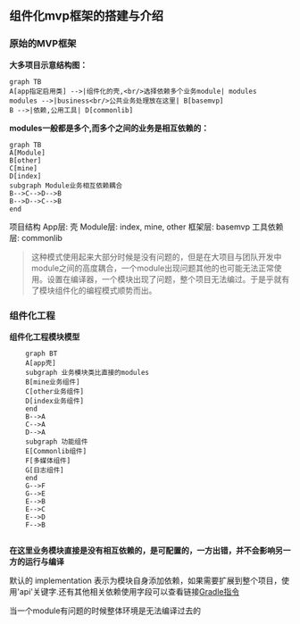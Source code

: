 ## 组件化mvp框架的搭建与介绍

### 原始的MVP框架 

 **大多项目示意结构图：**

```mermaid
graph TB
A[app指定启用类] -->|组件化的壳,<br/>选择依赖多个业务module| modules 
modules -->|business<br/>公共业务处理放在这里| B[basemvp]
B -->|依赖,公用工具| D[commonlib] 
```

**modules一般都是多个,而多个之间的业务是相互依赖的：**

```mermaid
graph TB
A[Module] 
B[other] 
C[mine]
D[index]
subgraph Module业务相互依赖耦合
B-->C-->D-->B 
B-->D-->C-->B
end 
```

项目结构
App层: 壳
Module层: index, mine, other
框架层: basemvp
工具依赖层: commonlib

> 这种模式使用起来大部分时候是没有问题的，但是在大项目与团队开发中module之间的高度耦合，一个module出现问题其他的也可能无法正常使用。设置在编译器，一个模块出现了问题，整个项目无法编过。于是乎就有了模块组件化的编程模式顺势而出。



### 组件化工程

**组件化工程模块模型**

```mermaid
	graph BT
	A[app壳]
	subgraph 业务模块类比直接的modules
	B[mine业务组件]
	C[other业务组件]
	D[index业务组件]
	end
	B-->A
	C-->A
	D-->A
	subgraph 功能组件
	E[Commonlib组件]
	F[多媒体组件]
	G[日志组件]
	end
	G-->F
	G-->E
	E-->B
	E-->C
	E-->D
	F-->B
	
```





**在这里业务模块直接是没有相互依赖的，是可配置的，一方出错，并不会影响另一方的运行与编译**

默认的 implementation 表示为模块自身添加依赖，如果需要扩展到整个项目，使用'api'关键字.还有其他相关依赖使用字段可以查看链接[Gradle指令]( https://www.jianshu.com/p/8ae94b825740 )

当一个module有问题的时候整体环境是无法编译过去的